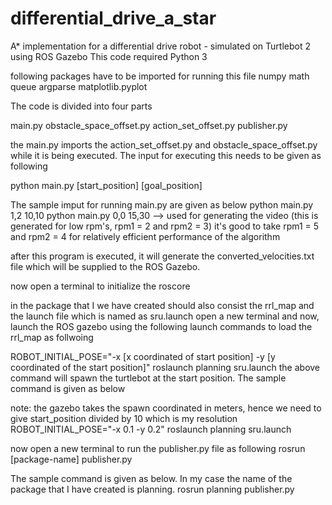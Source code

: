 # differential_drive_a_star
A* implementation for a differential drive robot - simulated on Turtlebot 2 using ROS Gazebo
This code required Python 3

following packages have to be imported for running this file 
numpy
math
queue
argparse
matplotlib.pyplot


The code is divided into four parts

main.py
obstacle_space_offset.py
action_set_offset.py
publisher.py

the main.py imports the action_set_offset.py and obstacle_space_offset.py while it is being executed. The input for executing this needs to be given as following

python main.py [start_position] [goal_position]

The sample imput for running main.py are given as below 
python main.py 1,2 10,10
python main.py 0,0 15,30  --> used for generating the video (this is generated for low rpm's, rpm1 = 2 and rpm2 = 3)
it's good to take rpm1 = 5 and rpm2 = 4 for relatively efficient performance of the algorithm 

after this program is executed, it will generate the converted_velocities.txt file which will be supplied to the ROS Gazebo.

now open a terminal to initialize the roscore

in the package that I we have created should also consist the rrl_map and the launch file which is named as sru.launch
open a new terminal and now, launch the ROS gazebo using the following launch commands to load the rrl_map as follwoing 


ROBOT_INITIAL_POSE="-x [x coordinated of start position] -y [y coordinated of the start position]" roslaunch planning sru.launch
the above command will spawn the turtlebot at the start position. The sample command is given as below 

note: the gazebo takes the spawn coordinated in meters, hence we need to give start_position divided by 10 which is my resolution
ROBOT_INITIAL_POSE="-x 0.1 -y 0.2" roslaunch planning sru.launch


now open a new terminal to run the publisher.py file as following 
rosrun [package-name] publisher.py

The sample command is given as below. In my case the name of the package that I have created is planning. 
rosrun planning publisher.py


